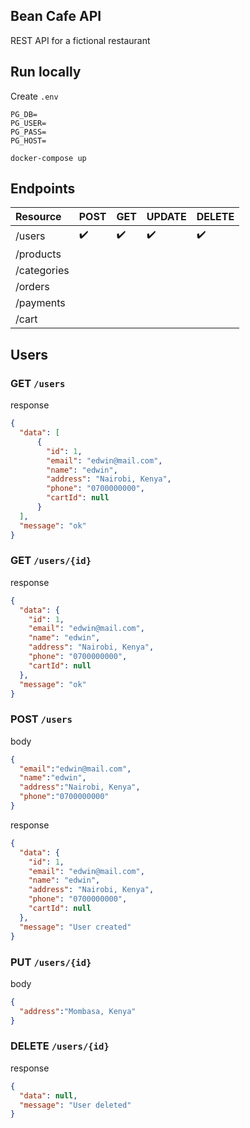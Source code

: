## Bean Cafe API

REST API for a fictional restaurant

## Run locally

Create `.env`

```
PG_DB=
PG_USER=
PG_PASS=
PG_HOST=
```

```
docker-compose up
```


## Endpoints

Resource      |     POST          |       GET           |     UPDATE             |      DELETE
:------------ | :-----------------| :-------------------| :-------------------- | :---------------- | 
/users        | :heavy_check_mark: |  :heavy_check_mark: | :heavy_check_mark: | :heavy_check_mark:| 
/products        |  |   | | | 
/categories        |  |   |  | | 
/orders        |  |   |  | | 
/payments        |  |   |  | | 
/cart        |  |   |  | | 


## Users

### GET `/users`

response
```json
{
  "data": [
      {
        "id": 1,
        "email": "edwin@mail.com",
        "name": "edwin",
        "address": "Nairobi, Kenya",
        "phone": "0700000000",
        "cartId": null
      }
  ],
  "message": "ok"
}
```

### GET `/users/{id}`

response 

```json
{
  "data": {
    "id": 1,
    "email": "edwin@mail.com",
    "name": "edwin",
    "address": "Nairobi, Kenya",
    "phone": "0700000000",
    "cartId": null
  },
  "message": "ok"
}
```

### POST `/users`

body

```json
{
  "email":"edwin@mail.com",
  "name":"edwin",
  "address":"Nairobi, Kenya",
  "phone":"0700000000"
}
```

response

```json
{
  "data": {
    "id": 1,
    "email": "edwin@mail.com",
    "name": "edwin",
    "address": "Nairobi, Kenya",
    "phone": "0700000000",
    "cartId": null
  },
  "message": "User created"
}
```

### PUT `/users/{id}`

body

```json
{
  "address":"Mombasa, Kenya"
}
```

### DELETE `/users/{id}`

response

```json
{
  "data": null,
  "message": "User deleted"
}
```
